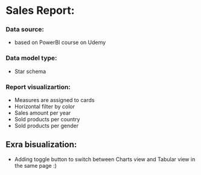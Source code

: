 # Sales Report:

### Data source:
- based on PowerBI course on Udemy

### Data model type:
- Star schema

### Report visualizartion:
- Measures are assigned to cards
- Horizontal filter by color
- Sales amount per year
- Sold products per country
- Sold products per gender

## Exra bisualization:
- Adding toggle button to switch between Charts view and Tabular view in the same page :)

